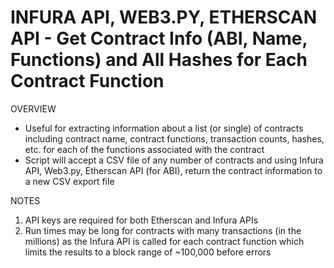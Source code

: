 # INFURA API, WEB3.PY, ETHERSCAN API  - Get Contract Info (ABI, Name, Functions) and All Hashes for Each Contract Function

OVERVIEW
- Useful for extracting information about a list (or single) of contracts including contract name, contract functions, transaction counts,         hashes, etc. for each of the functions associated with the contract
- Script will accept a CSV file of any number of contracts and using Infura API, Web3.py, Etherscan API (for ABI), return the contract
  information to a new CSV export file
   
NOTES
1. API keys are required for both Etherscan and Infura APIs
2. Run times may be long for contracts with many transactions (in the millions) as the Infura API is called for each
   contract function which limits the results to a block range of ~100,000 before errors

